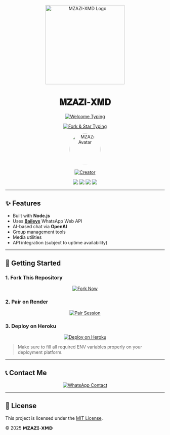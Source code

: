 <p align="center">
  <img src="https://i.imgur.com/k6IOxbZ.jpeg" width="250" alt="MZAZI-XMD Logo"/>
</p>

<h1 align="center">𝐌𝐙𝐀𝐙𝐈-𝐗𝐌𝐃</h1>

<p align="center">
  <a href="https://whatsapp.com/channel/0029VajQn6YF1YlPE0XgBC2m">
    <img src="https://readme-typing-svg.herokuapp.com?font=Rockstar-ExtraBold&size=30&pause=1000&color=0000FF&center=true&vCenter=true&width=500&height=60&lines=WELCOME+TO+MZAZI-XMD!" alt="Welcome Typing"/>
  </a>
</p>

<p align="center">
  <a href="https://github.com/TeddyDommie">
    <img src="https://readme-typing-svg.herokuapp.com?font=Rockstar-ExtraBold&color=F33A6A&lines=FORK+AND+MAYBE+GIVE+ME+A+STAR" alt="Fork & Star Typing"/>
  </a>
</p>

<p align="center">
  <a href="https://github.com/TeddyDommie">
    <img src="https://github.com/TeddyDommie.png" width="100" style="border-radius: 50%;" alt="MZAZI Avatar"/>
  </a>
</p>

<p align="center">
  <a href="#"><img title="Creator" src="https://img.shields.io/badge/Creator-𝗠𝗭𝗔𝗭𝗜-blue.svg?style=for-the-badge&logo=github"></a>
</p>

<p align="center">
  <a href="https://github.com/TeddyDommie?tab=followers"><img src="https://img.shields.io/github/followers/TeddyDommie?label=Followers&style=social"></a>
  <a href="https://github.com/TeddyDommie/MZAZI-XMD/stargazers/"><img src="https://img.shields.io/github/stars/TeddyDommie/MZAZI-XMD?&style=social"></a>
  <a href="https://github.com/TeddyDommie/MZAZI-XMD/network/members"><img src="https://img.shields.io/github/forks/TeddyDommie/MZAZI-XMD?style=social"></a>
  <a href="https://github.com/TeddyDommie/MZAZI-XMD/watchers"><img src="https://img.shields.io/github/watchers/TeddyDommie/MZAZI-XMD?label=Watching&style=social"></a>
</p>

---

## ✨ Features

- Built with **Node.js**
- Uses [**Baileys**](https://github.com/whiskeysockets/Baileys) WhatsApp Web API
- AI-based chat via **OpenAI**
- Group management tools
- Media utilities
- API integration (subject to uptime availability)

---

## 🚀 Getting Started

### 1. Fork This Repository

<p align="center">
  <a href="https://github.com/TeddyDommie/MZAZI-XMD/fork">
    <img src="https://img.shields.io/badge/Fork%20Create-purple?style=for-the-badge&logo=github" alt="Fork Now">
  </a>
</p>

### 2. Pair on Render

<p align="center">
  <a href="https://mzazi.onrender.com">
    <img src="https://img.shields.io/badge/_𝗦𝗘𝗦𝗦𝗜𝗢𝗡_(MZAZI-XMD)-E6E6FA?style=for-the-badge&logo=koyeb" alt="Pair Session">
  </a>
</p>

### 3. Deploy on Heroku

<p align="center">
  <a href="https://dashboard.heroku.com/new?button-url=https://github.com/TeddyDommie/MZAZI-XMD&template=https://github.com/TeddyDommie/MZAZI-XMD.git">
    <img src="https://www.herokucdn.com/deploy/button.svg" alt="Deploy on Heroku"/>
  </a>
</p>

> Make sure to fill all required ENV variables properly on your deployment platform.

---

## 📞 Contact Me

<p align="center">
  <a href="https://api.whatsapp.com/send?phone=254741388986&text=Hello+𝗠𝗭𝗔𝗭𝗜">
    <img src="https://img.shields.io/badge/Contact 𝗠𝗭𝗔𝗭𝗜༆-25D366?style=for-the-badge&logo=whatsapp&logoColor=white" alt="WhatsApp Contact">
  </a>
</p>

---

## 📄 License

This project is licensed under the [MIT License](https://github.com/TeddyDommie/MZAZI-XMD/blob/main/LICENSE).

&copy; 2025 𝗠𝗭𝗔𝗭𝗜-𝗫𝗠𝗗
